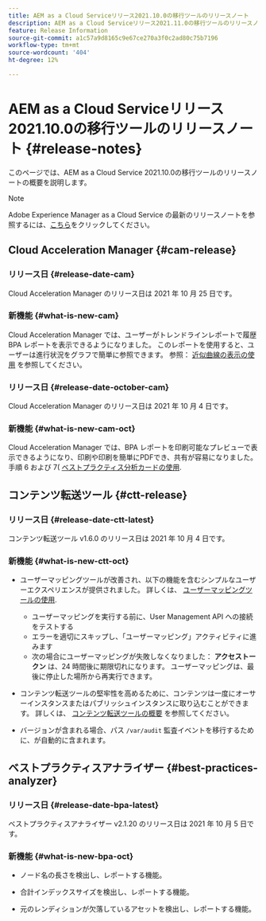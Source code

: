 ```yaml
---
title: AEM as a Cloud Serviceリリース2021.10.0の移行ツールのリリースノート
description: AEM as a Cloud Serviceリリース2021.11.0の移行ツールのリリースノート
feature: Release Information
source-git-commit: a1c57a9d8165c9e67ce270a3f0c2ad80c75b7196
workflow-type: tm+mt
source-wordcount: '404'
ht-degree: 12%

---
```



# AEM as a Cloud Serviceリリース2021.10.0の移行ツールのリリースノート {#release-notes}

このページでは、AEM as a Cloud Service 2021.10.0の移行ツールのリリースノートの概要を説明します。

>[!NOTE]
>Adobe Experience Manager as a Cloud Service の最新のリリースノートを参照するには、[こちら](https://experienceleague.adobe.com/docs/experience-manager-cloud-service/release-notes/release-notes/release-notes-current.html?lang=ja)をクリックしてください。

## Cloud Acceleration Manager {#cam-release}

### リリース日 {#release-date-cam}

Cloud Acceleration Manager のリリース日は 2021 年 10 月 25 日です。

### 新機能 {#what-is-new-cam}

Cloud Acceleration Manager では、ユーザーがトレンドラインレポートで履歴 BPA レポートを表示できるようになりました。 このレポートを使用すると、ユーザーは進行状況をグラフで簡単に参照できます。 参照： [近似曲線の表示の使用](https://experienceleague.adobe.com/docs/experience-manager-cloud-service/moving/cloud-acceleration-manager/using-cam/cam-readiness-phase.html?lang=en#trendline-view-cam) を参照してください。

### リリース日 {#release-date-october-cam}

Cloud Acceleration Manager のリリース日は 2021 年 10 月 4 日です。

### 新機能 {#what-is-new-cam-oct}

Cloud Acceleration Manager では、BPA レポートを印刷可能なプレビューで表示できるようになり、印刷や印刷を簡単にPDFでき、共有が容易になりました。 手順 6 および 7( [ベストプラクティス分析カードの使用](https://experienceleague.adobe.com/docs/experience-manager-cloud-service/moving/cloud-acceleration-manager/using-cam/cam-readiness-phase.html?lang=en#best-practices-analysis).


## コンテンツ転送ツール {#ctt-release}

### リリース日 {#release-date-ctt-latest}

コンテンツ転送ツール v1.6.0 のリリース日は 2021 年 10 月 4 日です。

### 新機能 {#what-is-new-ctt-oct}

* ユーザーマッピングツールが改善され、以下の機能を含むシンプルなユーザーエクスペリエンスが提供されました。 詳しくは、 [ユーザーマッピングツールの使用](https://experienceleague.adobe.com/docs/experience-manager-cloud-service/moving/cloud-migration/content-transfer-tool/user-mapping-tool/using-user-mapping-tool.html).
   * ユーザーマッピングを実行する前に、User Management API への接続をテストする
   * エラーを適切にスキップし、「ユーザーマッピング」アクティビティに進みます
   * 次の場合にユーザーマッピングが失敗しなくなりました： **アクセストークン** は、24 時間後に期限切れになります。 ユーザーマッピングは、最後に停止した場所から再実行できます。

* コンテンツ転送ツールの堅牢性を高めるために、コンテンツは一度にオーサーインスタンスまたはパブリッシュインスタンスに取り込むことができます。 詳しくは、 [コンテンツ転送ツールの概要](https://experienceleague.adobe.com/docs/experience-manager-cloud-service/moving/cloud-migration/content-transfer-tool/getting-started-content-transfer-tool.html?lang=en) を参照してください。

* バージョンが含まれる場合、パス `/var/audit` 監査イベントを移行するために、が自動的に含まれます。

## ベストプラクティスアナライザー {#best-practices-analyzer}

### リリース日 {#release-date-bpa-latest}

ベストプラクティスアナライザー v2.1.20 のリリース日は 2021 年 10 月 5 日です。

### 新機能 {#what-is-new-bpa-oct}

* ノード名の長さを検出し、レポートする機能。

* 合計インデックスサイズを検出し、レポートする機能。

* 元のレンディションが欠落しているアセットを検出し、レポートする機能。